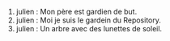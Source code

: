 1. julien : Mon père est gardien de but.
2. julien : Moi je suis le gardein du Repository.
3. julien : Un arbre avec des lunettes de soleil.

